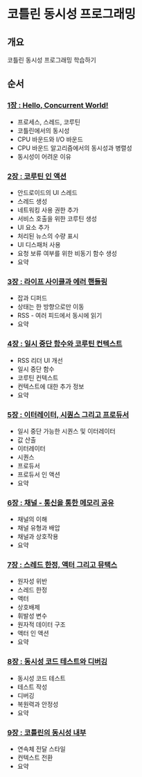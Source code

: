 # 코틀린 동시성 프로그래밍
## 개요
코틀린 동시성 프로그래밍 학습하기


## 순서

### [1장 : Hello, Concurrent World!](./Chapter1/README.md)
- 프로세스, 스레드, 코루틴
- 코틀린에서의 동시성
- CPU 바운드와 I/O 바운드
- CPU 바운드 알고리즘에서의 동시성과 병렬성
- 동시성이 어려운 이유

### [2장 : 코루틴 인 액션](./Chapter2/README.md)
- 안드로이드의 UI 스레드
- 스레드 생성
- 네트워킹 사용 권한 추가
- 서비스 호출을 위한 코루틴 생성
- UI 요소 추가
- 처리된 뉴스의 수량 표시
- UI 디스패처 사용
- 요청 보류 여부를 위한 비동기 함수 생성
- 요약

### [3장 : 라이프 사이클과 에러 핸들링](./Chapter3/README.md)
- 잡과 디퍼드
- 상태는 한 방향으로만 이동
- RSS - 여러 피드에서 동시에 읽기
- 요약

### [4장 : 일시 중단 함수와 코루틴 컨텍스트](./Chapter4/README.md)
- RSS 리더 UI 개선
- 일시 중단 함수
- 코루틴 컨텍스트
- 컨텍스트에 대한 추가 정보
- 요약

### [5장 : 이터레이터, 시퀀스 그리고 프로듀서](./Chapter5/README.md)
- 일시 중단 가능한 시퀀스 및 이터레이터
- 값 산출
- 이터레이터
- 시퀀스
- 프로듀서
- 프로듀서 인 액션
- 요약

### [6장 : 채널 - 통신을 통한 메모리 공유](./Chapter6/README.md)
- 채널의 이해
- 채널 유형과 배압
- 채널과 상호작용
- 요약

### [7장 : 스레드 한정, 액터 그리고 뮤택스](./Chapter7/README.md)
- 원자성 위반
- 스레드 한정
- 액터
- 상호배제
- 휘발성 변수
- 원자적 데이터 구조
- 액터 인 액션
- 요약

### [8장 : 동시성 코드 테스트와 디버깅](./Chapter8/README.md)
- 동시성 코드 테스트
- 테스트 작성
- 디버깅
- 복원력과 안정성
- 요약

### [9장 : 코틀린의 동시성 내부](./Chapter9/README.md)
- 연속체 전달 스타일
- 컨텍스트 전환
- 요약